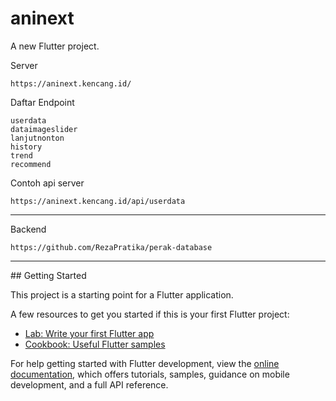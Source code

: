 # aninext

A new Flutter project.

Server 
```
https://aninext.kencang.id/
```
Daftar Endpoint
```
userdata
dataimageslider
lanjutnonton
history
trend
recommend
```
Contoh api server
```
https://aninext.kencang.id/api/userdata
```
<hr>
Backend

```
https://github.com/RezaPratika/perak-database
```
<hr>
## Getting Started

This project is a starting point for a Flutter application.

A few resources to get you started if this is your first Flutter project:

- [Lab: Write your first Flutter app](https://docs.flutter.dev/get-started/codelab)
- [Cookbook: Useful Flutter samples](https://docs.flutter.dev/cookbook)

For help getting started with Flutter development, view the
[online documentation](https://docs.flutter.dev/), which offers tutorials,
samples, guidance on mobile development, and a full API reference.
